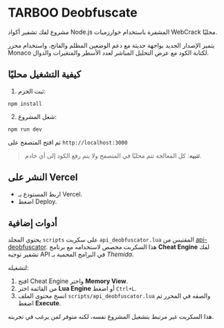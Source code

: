 # TARBOO Deobfuscate

مشروع لفك تشفير أكواد Node.js المشفرة باستخدام خوارزميات WebCrack محليًا.

يتميز الإصدار الجديد بواجهة حديثة مع دعم الوضعين المظلم والفاتح، واستخدام محرر
Monaco لكتابة الكود مع عرض التحليل المباشر لعدد الأسطر والمتغيرات والدوال.

## كيفية التشغيل محليًا

1. ثبت الحزم:

```
npm install
```

2. شغل المشروع:

```
npm run dev
```

ثم افتح المتصفح على `http://localhost:3000`

> **تنبيه**: كل المعالجة تتم محليًا في المتصفح ولا يتم رفع الكود إلى أي خادم.

## النشر على Vercel

- اربط المستودع بـ Vercel.
- اضغط Deploy.

## أدوات إضافية

يحتوي المجلد `scripts` على سكربت `api_deobfuscator.lua` المقتبس من [api-deobfuscator](https://github.com/push0ebp/api-deobfuscator). هذا السكربت مخصص لاستخدامه مع برنامج **Cheat Engine** لفك تشفير توجيه API في البرامج المحمية بـ _Themida_.

لتشغيله:

1. افتح Cheat Engine واختر **Memory View**.
2. من القائمة اختر **Lua Engine** أو اضغط `Ctrl+L`.
3. انسخ محتوى الملف `scripts/api_deobfuscator.lua` والصقه في المحرر ثم اضغط **Execute**.

هذا السكربت غير مرتبط بتشغيل المشروع نفسه، لكنه متوفر لمن يرغب في تجربته.
